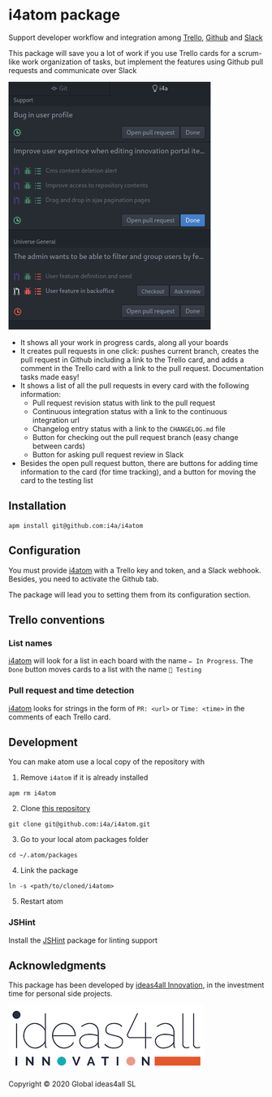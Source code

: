 # i4atom package

Support developer workflow and integration among [Trello](https://trello.com/),
[Github](https://github.com/) and [Slack](https://slack.com/)

This package will save you a lot of work if you use Trello cards for a scrum-like
work organization of tasks, but implement the features using Github pull requests and
communicate over Slack

![i4atom screenshot](i4atom.png "i4atom screenshot")


* It shows all your work in progress cards, along all your boards
* It creates pull requests in one click: pushes current branch, creates the pull
  request in Github including a link to the Trello card, and adds a comment in the
  Trello card with a link to the pull request. Documentation tasks made easy!
* It shows a list of all the pull requests in every card with the following information:
  - Pull request revision status with link to the pull request
  - Continuous integration status with a link to the continuous integration url
  - Changelog entry status with a link to the `CHANGELOG.md` file
  - Button for checking out the pull request branch (easy change between cards)
  - Button for asking pull request review in Slack
* Besides the open pull request button, there are buttons for adding time information
  to the card (for time tracking), and a button for moving the card to the testing
  list

## Installation

```
apm install git@github.com:i4a/i4atom
```

## Configuration

You must provide [i4atom](https://github.com/i4a/i4atom) with a Trello key and token, and a Slack webhook.
Besides, you need to activate the Github tab.

The package will lead you to setting them from its configuration section.

## Trello conventions

### List names

[i4atom](https://github.com/i4a/i4atom) will look for a list in each board with the name `✏️ In Progress`. The `Done` button moves cards to a list with the name `🐛 Testing`


### Pull request and time detection

[i4atom](https://github.com/i4a/i4atom) looks for strings in the form of `PR: <url>` or `Time: <time>` in the comments of each Trello card.

## Development

You can make atom use a local copy of the repository with

1. Remove `i4atom` if it is already installed

```
apm rm i4atom
```

2. Clone [this repository](https://github.com/i4a/i4atom)

```
git clone git@github.com:i4a/i4atom.git
```

3. Go to your local atom packages folder

```
cd ~/.atom/packages
```

4. Link the package

```
ln -s <path/to/cloned/i4atom>
```

5. Restart atom

### JSHint

Install the [JSHint](https://atom.io/packages/jshint) package for linting support


## Acknowledgments

This package has been developed by [ideas4all Innovation](https://www.ideas4allinnovation.com/), in the investment time for personal side projects.

[![ideas4all Innovation](ideas4allinnovation.png "ideas4all Innovation")](https://www.ideas4allinnovation.com/)



Copyright © 2020 Global ideas4all SL
